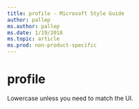 ```yaml
---
title: profile - Microsoft Style Guide
author: pallep
ms.author: pallep
ms.date: 1/19/2018
ms.topic: article
ms.prod: non-product-specific
---
```


# profile

Lowercase unless you need to match the UI.
